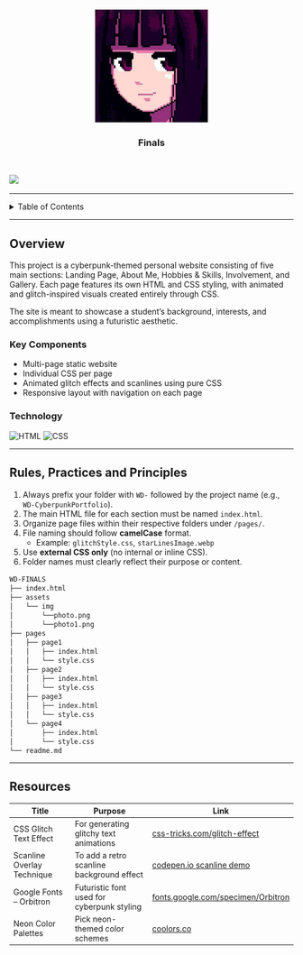 <!-- README.md -->

<a name="readme-top"></a>

<br />

<div align="center">
  <a href="https://github.com/migsii/">
    <img src="./assets/img/photo.png" alt="anna" width="200" height="200">
  </a>
  <h3 align="center">Finals</h3>
</div>

<div align="center">
</div>

<br />

![](https://visit-counter.vercel.app/counter.png?page=migsii/WD-FINALS)

---

<details>
  <summary>Table of Contents</summary>
  <ol>
    <li>
      <a href="#overview">Overview</a>
      <ol>
        <li>
          <a href="#key-components">Key Components</a>
        </li>
        <li>
          <a href="#technology">Technology</a>
        </li>
      </ol>
    </li>
    <li>
      <a href="#rules-practices-and-principles">Rules, Practices and Principles</a>
    </li>
    <li>
      <a href="#resources">Resources</a>
    </li>
  </ol>
</details>

---

## Overview

This project is a cyberpunk-themed personal website consisting of five main sections: Landing Page, About Me, Hobbies & Skills, Involvement, and Gallery. Each page features its own HTML and CSS styling, with animated and glitch-inspired visuals created entirely through CSS.

The site is meant to showcase a student’s background, interests, and accomplishments using a futuristic aesthetic.

### Key Components

- Multi-page static website
- Individual CSS per page
- Animated glitch effects and scanlines using pure CSS
- Responsive layout with navigation on each page

### Technology

![HTML](https://img.shields.io/badge/HTML-E34F26?style=for-the-badge&logo=html5&logoColor=white)
![CSS](https://img.shields.io/badge/CSS-1572B6?style=for-the-badge&logo=css3&logoColor=white)

---

## Rules, Practices and Principles

1. Always prefix your folder with `WD-` followed by the project name (e.g., `WD-CyberpunkPortfolio`).
2. The main HTML file for each section must be named `index.html`.
3. Organize page files within their respective folders under `/pages/`.
4. File naming should follow **camelCase** format.
   - Example: `glitchStyle.css`, `starLinesImage.webp`
5. Use **external CSS only** (no internal or inline CSS).
6. Folder names must clearly reflect their purpose or content.

```
WD-FINALS
├── index.html
├── assets
│   └── img
│       └──photo.png
│       └──photo1.png
├── pages
│   ├── page1
│   │   ├── index.html
│   │   └── style.css
│   ├── page2
│   │   ├── index.html
│   │   └── style.css
│   ├── page3
│   │   ├── index.html
│   │   └── style.css
│   └── page4
│       ├── index.html
│       └── style.css
└── readme.md
```

---

## Resources

| Title                      | Purpose                                    | Link                                                                                  |
| -------------------------- | ------------------------------------------ | ------------------------------------------------------------------------------------- |
| CSS Glitch Text Effect     | For generating glitchy text animations     | [css-tricks.com/glitch-effect](https://css-tricks.com/glitch-effect-text-images-svg/) |
| Scanline Overlay Technique | To add a retro scanline background effect  | [codepen.io scanline demo](https://codepen.io/curiosdev/pen/YzXQYmX)                  |
| Google Fonts – Orbitron    | Futuristic font used for cyberpunk styling | [fonts.google.com/specimen/Orbitron](https://fonts.google.com/specimen/Orbitron)      |
| Neon Color Palettes        | Pick neon-themed color schemes             | [coolors.co](https://coolors.co/)                                                     |
